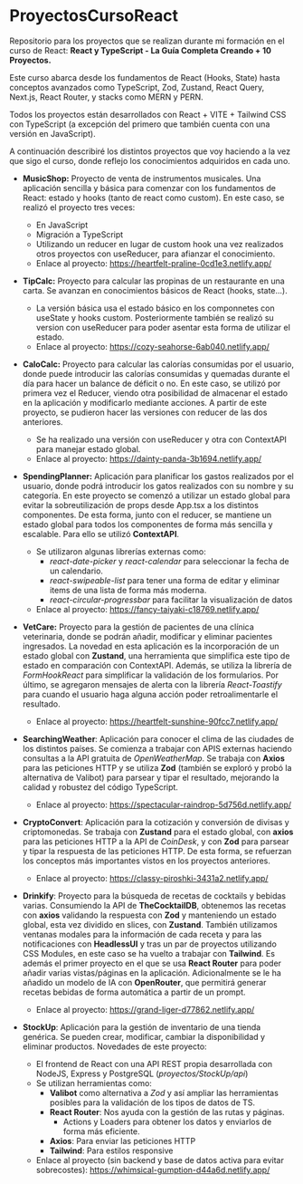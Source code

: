 # ProyectosCursoReact
Repositorio para los proyectos que se realizan durante mi formación en el curso de React: **React y TypeScript - La Guía Completa Creando + 10 Proyectos.** 

Este curso abarca desde los fundamentos de React (Hooks, State) hasta conceptos avanzados como TypeScript, Zod, Zustand, React Query, Next.js, React Router, y stacks como MERN y PERN.

Todos los proyectos están desarrollados con React + VITE + Tailwind CSS con TypeScript (a excepción del primero que también cuenta con una versión en JavaScript).


A continuación describiré los distintos proyectos que voy haciendo a la vez que sigo el curso, donde reflejo los conocimientos adquiridos en cada uno.

- **MusicShop:** Proyecto de venta de instrumentos musicales. Una aplicación sencilla y básica para comenzar con los fundamentos de React: estado y hooks (tanto de react como custom). En este caso, se realizó el proyecto tres veces:
    - En JavaScript
    - Migración a TypeScript
    - Utilizando un reducer en lugar de custom hook una vez realizados otros proyectos con useReducer, para afianzar el conocimiento.
    - Enlace al proyecto: https://heartfelt-praline-0cd1e3.netlify.app/

- **TipCalc:** Proyecto para calcular las propinas de un restaurante en una carta. Se avanzan en conocimientos básicos de React (hooks, state...).
    - La versión básica usa el estado básico en los componnetes con useState y hooks custom. Posteriormente también se realizó su version con useReducer para poder asentar esta forma de utilizar el estado.
    - Enlace al proyecto: https://cozy-seahorse-6ab040.netlify.app/

- **CaloCalc:** Proyecto para calcular las calorías consumidas por el usuario, donde puede introducir las calorías consumidas y quemadas durante el día para hacer un balance de déficit o no. En este caso, se utilizó por primera vez el Reducer, viendo otra posibilidad de almacenar el estado en la aplicación y modificarlo mediante acciones. A partir de este proyecto, se pudieron hacer las versiones con reducer de las dos anteriores.
    - Se ha realizado una versión con useReducer y otra con ContextAPI para manejar estado global.
    - Enlace al proyecto: https://dainty-panda-3b1694.netlify.app/

- **SpendingPlanner:** Aplicación para planificar los gastos realizados por el usuario, donde podrá introducir los gatos realizados con su nombre y su categoría. En este proyecto se comenzó a utilizar un estado global para evitar la sobreutilización de props desde App.tsx a los distintos componentes. De esta forma, junto con el reducer, se mantiene un estado global para todos los componentes de forma más sencilla y escalable. Para ello se utilizó **ContextAPI**.
    - Se utilizaron algunas librerías externas como:
        - *react-date-picker* y *react-calendar* para seleccionar la fecha de un calendario.
        - *react-swipeable-list* para tener una forma de editar y eliminar items de una lista de forma más moderna.
        - *react-circular-progressbar* para facilitar la visualización de datos
    - Enlace al proyecto: https://fancy-taiyaki-c18769.netlify.app/

- **VetCare:** Proyecto para la gestión de pacientes de una clínica veterinaria, donde se podrán añadir, modificar y eliminar pacientes ingresados. La novedad en esta aplicación es la incorporación de un estado global con **Zustand**, una herramienta que simplifica este tipo de estado en comparación con ContextAPI. Además, se utiliza la librería de *FormHookReact* para simplificar la validación de los formularios. Por último, se agregaron mensajes de alerta con la librería *React-Toastify* para cuando el usuario haga alguna acción poder retroalimentarle el resultado.
    - Enlace al proyecto: https://heartfelt-sunshine-90fcc7.netlify.app/

- **SearchingWeather**: Aplicación para conocer el clima de las ciudades de los distintos países. Se comienza a trabajar con APIS externas haciendo consultas a la API gratuita de *OpenWeatherMap*. Se trabaja con **Axios** para las peticiones HTTP y se utiliza **Zod** (también se exploró y probó la alternativa de Valibot) para parsear y tipar el resultado, mejorando la calidad y robustez del código TypeScript.
    - Enlace al proyecto: https://spectacular-raindrop-5d756d.netlify.app/

- **CryptoConvert**: Aplicación para la cotización y conversión de divisas y criptomonedas. Se trabaja con **Zustand** para el estado global, con **axios** para las peticiones HTTP a la API de *CoinDesk*, y con **Zod** para parsear y tipar la respuesta de las peticiones HTTP. De esta forma, se refuerzan los conceptos más importantes vistos en los proyectos anteriores.
    - Enlace al proyecto: https://classy-piroshki-3431a2.netlify.app/

- **Drinkify**: Proyecto para la búsqueda de recetas de cocktails y bebidas varias. Consumiendo la API de **TheCocktailDB**, obtenemos las recetas con **axios** validando la respuesta con **Zod** y manteniendo un estado global, esta vez dividido en slices, con **Zustand**. También utilizamos ventanas modales para la información de cada receta y para las notificaciones con **HeadlessUI** y tras un par de proyectos utilizando CSS Modules, en este caso se ha vuelto a trabajar con **Tailwind**. Es además el primer proyecto en el que se usa **React Router** para poder añadir varias vistas/páginas en la aplicación. Adicionalmente se le ha añadido un modelo de IA con **OpenRouter**, que permitirá generar recetas bebidas de forma automática a partir de un prompt.
    - Enlace al proyecto: https://grand-liger-d77862.netlify.app/

- **StockUp**: Aplicación para la gestión de inventario de una tienda genérica. Se pueden crear, modificar, cambiar la disponibilidad y eliminar productos. Novedades de este proyecto:
    - El frontend de React con una API REST propia desarrollada con NodeJS, Express y PostgreSQL (*proyectos/StockUp/api*)
    - Se utilizan herramientas como:
        - **Valibot** como alternativa a *Zod* y así ampliar las herramientas posibles para la validación de los tipos de datos de TS.
        -  **React Router**: Nos ayuda con la gestión de las rutas y páginas.
            - Actions y Loaders para obtener los datos y enviarlos de forma más eficiente.
        - **Axios**: Para enviar las peticiones HTTP
        - **Tailwind**: Para estilos responsive
    - Enlace al proyecto (sin backend y base de datos activa para evitar sobrecostes): https://whimsical-gumption-d44a6d.netlify.app/
